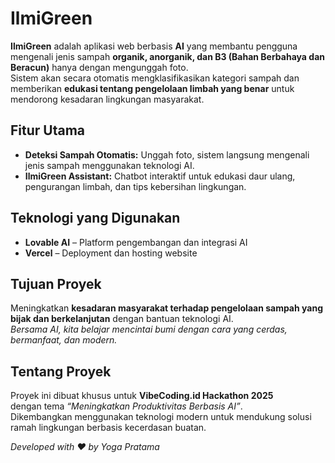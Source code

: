 #  IlmiGreen

**IlmiGreen** adalah aplikasi web berbasis **AI** yang membantu pengguna mengenali jenis sampah **organik, anorganik, dan B3 (Bahan Berbahaya dan Beracun)** hanya dengan mengunggah foto.  
Sistem akan secara otomatis mengklasifikasikan kategori sampah dan memberikan **edukasi tentang pengelolaan limbah yang benar** untuk mendorong kesadaran lingkungan masyarakat.

##  Fitur Utama
- **Deteksi Sampah Otomatis:** Unggah foto, sistem langsung mengenali jenis sampah menggunakan teknologi AI. 
- **IlmiGreen Assistant:** Chatbot interaktif untuk edukasi daur ulang, pengurangan limbah, dan tips kebersihan lingkungan.

## Teknologi yang Digunakan
- **Lovable AI** – Platform pengembangan dan integrasi AI  
- **Vercel** – Deployment dan hosting website  

## Tujuan Proyek
Meningkatkan **kesadaran masyarakat terhadap pengelolaan sampah yang bijak dan berkelanjutan** dengan bantuan teknologi AI.  
_Bersama AI, kita belajar mencintai bumi dengan cara yang cerdas, bermanfaat, dan modern._ 

##  Tentang Proyek
Proyek ini dibuat khusus untuk **VibeCoding.id Hackathon 2025**  
dengan tema *“Meningkatkan Produktivitas Berbasis AI”*.  
Dikembangkan menggunakan teknologi modern untuk mendukung solusi ramah lingkungan berbasis kecerdasan buatan.

_Developed with ❤️ by Yoga Pratama_
